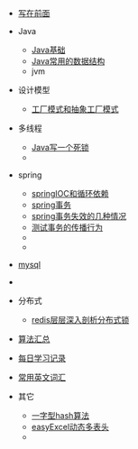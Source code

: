 
* [写在前面](./README.md)

* Java

  * [Java基础](./docs/java基础/java基础问题.md)
  * [Java常用的数据结构](./docs/java常用数据结构/collection.md)
  * jvm
  
* 设计模型

  - [工厂模式和抽象工厂模式](./docs/设计模式/工厂模式和抽象工厂模式.md)

    

* 多线程
  - [Java写一个死锁](./docs/多线程/java写一个死锁.md)
  - 


* spring
  - [springIOC和循环依赖](./docs/springboot/springIoc.md)
  - [spring事务](./docs/springboot/spring事务.md)
  - [spring事务失效的几种情况](./docs/springboot/spring事务注解失效的几种情况.md)
  - [测试事务的传播行为](./docs/springboot/测试事务传播行为.md)
  - 
  - 
* [mysql](./docs/mysql/mysql系列.md)
* 
* 分布式

  - [redis层层深入剖析分布式锁](./docs/秒杀相关/分布式锁/1用redis实现分布式锁.md)
* [算法汇总](./docs/算法总结.md)


* [每日学习记录](./docs/每日学习记录.md)
* [常用英文词汇](./docs/常用英文词汇.md)
* 其它
  - [一字型hash算法](./docs/其它/一致性hash算法.md)
  - [easyExcel动态多表头](./docs/其它/easyExcel动态多表头.md)
  - 
